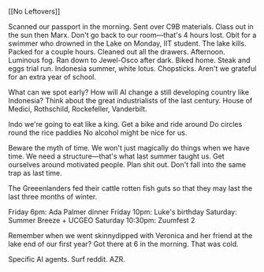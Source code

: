 [[No Leftovers]]

Scanned our passport in the morning. Sent over C9B materials. Class out in the sun then Marx. Don't go back to our room—that's 4 hours lost. Obit for a swimmer who drowned in the Lake on Monday, IIT student. The lake kills. Packed for a couple hours. Cleaned out all the drawers. Afternoon. Luminous fog. Ran down to Jewel-Osco after dark. Biked home. Steak and eggs trial run. Indonesia summer, white lotus. Chopsticks. Aren't we grateful for an extra year of school. 

What can we spot early? How will AI change a still developing country like Indonesia?
Think about the great industrialists of the last century.
House of Medici, Rothschild, Rockefeller, Vanderbilt.

Indo we're going to eat like a king.
Get a bike and ride around
Do circles round the rice paddies
No alcohol might be nice for us.

Beware the myth of time. We won't just magically do things when we have time. We need a structure—that's what last summer taught us. Get ourselves around motivated people. Plan shit out. Don't fall into the same trap as last time.

The Greeenlanders fed their cattle rotten fish guts so that they may last the last three months of winter.

Friday 6pm: Ada Palmer dinner
Friday 10pm: Luke's birthday
Saturday: Summer Breeze + UCGEO
Saturday 10:30pm: Zuumfest 2

Remember when we went skinnydipped with Veronica and her friend at the lake end of our first year? Got there at 6 in the morning. That was cold.

Specific AI agents. Surf reddit. AZR.
